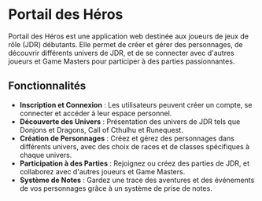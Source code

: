 # Portail des Héros

Portail des Héros est une application web destinée aux joueurs de jeux de rôle (JDR) débutants. Elle permet de créer et gérer des personnages, de découvrir différents univers de JDR, et de se connecter avec d'autres joueurs et Game Masters pour participer à des parties passionnantes.

## Fonctionnalités

- **Inscription et Connexion** : Les utilisateurs peuvent créer un compte, se connecter et accéder à leur espace personnel.
- **Découverte des Univers** : Présentation des univers de JDR tels que Donjons et Dragons, Call of Cthulhu et Runequest.
- **Création de Personnages** : Créez et gérez des personnages dans différents univers, avec des choix de races et de classes spécifiques à chaque univers.
- **Participation à des Parties** : Rejoignez ou créez des parties de JDR, et collaborez avec d'autres joueurs et Game Masters.
- **Système de Notes** : Gardez une trace des aventures et des événements de vos personnages grâce à un système de prise de notes.
